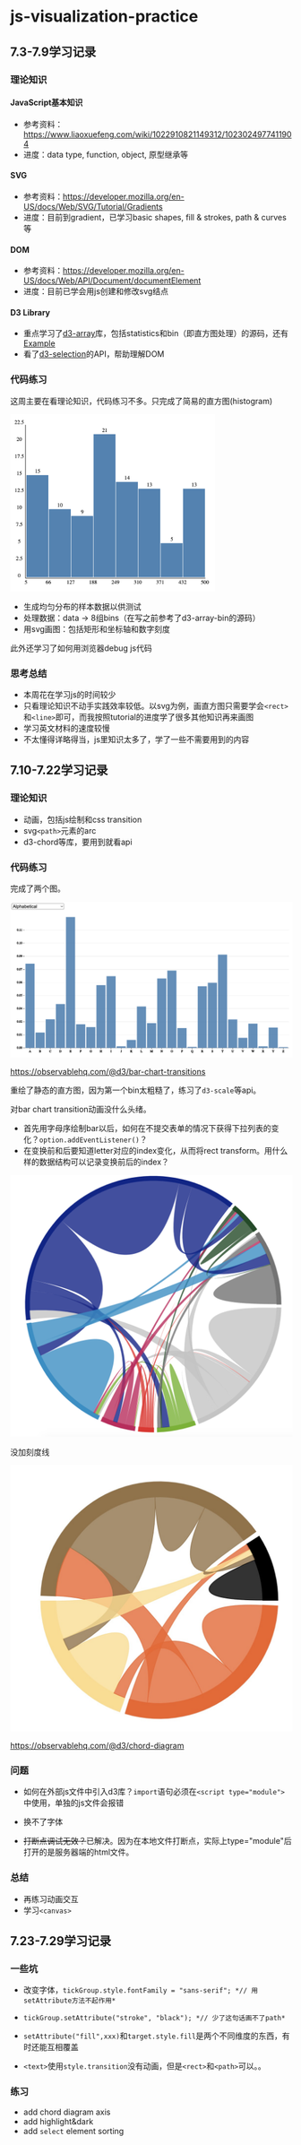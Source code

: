 # js-visualization-practice

## 7.3-7.9学习记录

### 理论知识

#### JavaScript基本知识

- 参考资料：https://www.liaoxuefeng.com/wiki/1022910821149312/1023024977411904
- 进度：data type, function, object, 原型继承等

#### SVG

- 参考资料：https://developer.mozilla.org/en-US/docs/Web/SVG/Tutorial/Gradients
- 进度：目前到gradient，已学习basic shapes, fill & strokes, path & curves等

#### DOM

- 参考资料：https://developer.mozilla.org/en-US/docs/Web/API/Document/documentElement
- 进度：目前已学会用js创建和修改svg结点

#### D3 Library

- 重点学习了[d3-array](https://github.com/d3/d3-array/tree/v3.2.0)库，包括statistics和bin（即直方图处理）的源码，还有[Example](https://observablehq.com/@d3/d3-bin)
- 看了[d3-selection](https://github.com/d3/d3-selection/tree/v3.0.0)的API，帮助理解DOM



### 代码练习

这周主要在看理论知识，代码练习不多。只完成了简易的直方图(histogram)

<img src="histogram/bin/histogram.png" alt="histogram" style="zoom:40%;" />

- 生成均匀分布的样本数据以供测试
- 处理数据：data -> 8组bins（在写之前参考了d3-array-bin的源码）
- 用svg画图：包括矩形和坐标轴和数字刻度



此外还学习了如何用浏览器debug js代码



### 思考总结

- 本周花在学习js的时间较少
- 只看理论知识不动手实践效率较低。以svg为例，画直方图只需要学会`<rect>`和`<line>`即可，而我按照tutorial的进度学了很多其他知识再来画图
- 学习英文材料的速度较慢
- 不太懂得详略得当，js里知识太多了，学了一些不需要用到的内容



## 7.10-7.22学习记录

### 理论知识

- 动画，包括js绘制和css transition
- svg`<path>`元素的arc
- d3-chord等库，要用到就看api

### 代码练习

完成了两个图。

<img src="histogram/alphabet/alphabet.png" alt="alphabet" style="zoom:50%;" />

https://observablehq.com/@d3/bar-chart-transitions

重绘了静态的直方图，因为第一个bin太粗糙了，练习了`d3-scale`等api。

对bar chart transition动画没什么头绪。

- 首先用字母序绘制bar以后，如何在不提交表单的情况下获得下拉列表的变化？`option.addEventListener()`？
- 在变换前和后要知道letter对应的index变化，从而将rect transform。用什么样的数据结构可以记录变换前后的index？



<img src="chord/chord.png" alt="chord" style="zoom:50%;" />

没加刻度线

<img src="chord/chord2.jpg" alt="chord2" style="zoom:50%;" />

https://observablehq.com/@d3/chord-diagram



### 问题

- 如何在外部js文件中引入d3库？`import`语句必须在`<script type="module">`中使用，单独的js文件会报错
- 换不了字体

- ~~打断点调试无效？~~已解决。因为在本地文件打断点，实际上type="module"后打开的是服务器端的html文件。



### 总结

- 再练习动画交互
- 学习`<canvas>`



## 7.23-7.29学习记录

### 一些坑

- 改变字体，`tickGroup.style.fontFamily = "sans-serif"; *// 用setAttribute方法不起作用*`

- `tickGroup.setAttribute("stroke", "black"); *// 少了这句话画不了path*`

- `setAttribute("fill",xxx)`和`target.style.fill`是两个不同维度的东西，有时还能互相覆盖

- `<text>`使用`style.transition`没有动画，但是`<rect>`和`<path>`可以。。

  

### 练习

- add chord diagram axis
- add highlight&dark
- add `select` element sorting
